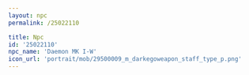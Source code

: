 ```yaml
---
layout: npc
permalink: /25022110

title: Npc
id: '25022110'
npc_name: 'Daemon MK I-W'
icon_url: 'portrait/mob/29500009_m_darkegoweapon_staff_type_p.png'
---
```

